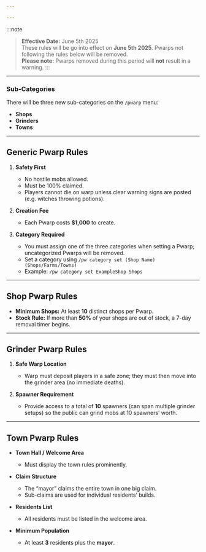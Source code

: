 ```yaml
---

---
```

:::note
> **Effective Date:** June 5th 2025  
> These rules will be go into effect on **June 5th 2025**. Pwarps not following the rules below will be removed.  
> **Please note:** Pwarps removed during this period will **not** result in a warning.
:::
---

### Sub-Categories  
There will be three new sub-categories on the `/pwarp` menu:  
- **Shops**  
- **Grinders**  
- **Towns**  

---

## Generic Pwarp Rules

1. **Safety First**  
   - No hostile mobs allowed.  
   - Must be 100% claimed.  
   - Players cannot die on warp unless clear warning signs are posted (e.g. witches throwing potions).

2. **Creation Fee**  
   - Each Pwarp costs **$1,000** to create.

3. **Category Required**  
   - You must assign one of the three categories when setting a Pwarp; uncategorized Pwarps will be removed.
   - Set a category using `/pw category set (Shop Name) (Shops/Farms/Towns)`
   - Example: `/pw category set ExampleShop Shops`

---

## Shop Pwarp Rules

- **Minimum Shops:** At least **10** distinct shops per Pwarp.  
- **Stock Rule:** If more than **50%** of your shops are out of stock, a 7-day removal timer begins.

---

## Grinder Pwarp Rules

1. **Safe Warp Location**  
   - Warp must deposit players in a safe zone; they must then move into the grinder area (no immediate deaths).

2. **Spawner Requirement**  
   - Provide access to a total of **10** spawners (can span multiple grinder setups) so the public can grind mobs at 10 spawners’ worth.

---

## Town Pwarp Rules

- **Town Hall / Welcome Area**  
  - Must display the town rules prominently.

- **Claim Structure**  
  - The “mayor” claims the entire town in one big claim.  
  - Sub-claims are used for individual residents’ builds.

- **Residents List**  
  - All residents must be listed in the welcome area.

- **Minimum Population**  
  - At least **3** residents plus the **mayor**.
